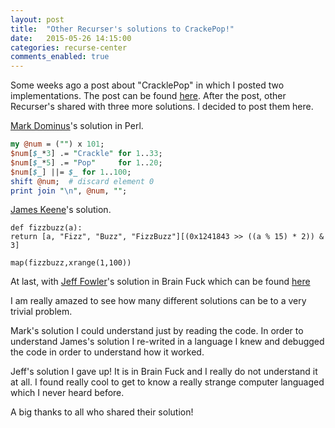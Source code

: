 ```yaml
---
layout: post
title:  "Other Recurser's solutions to CrackePop!"
date:   2015-05-26 14:15:00
categories: recurse-center
comments_enabled: true
---
```


Some weeks ago a post about "CracklePop" in which I posted two implementations. The post can be found [here][1]. After the post, other Recurser's shared with three more solutions. I decided to post them here.

[Mark Dominus][2]'s solution in Perl.

~~~perl
my @num = ("") x 101;
$num[$_*3] .= "Crackle" for 1..33;
$num[$_*5] .= "Pop"     for 1..20;
$num[$_] ||= $_ for 1..100;
shift @num;  # discard element 0
print join "\n", @num, "";
~~~

[James Keene][3]'s solution.

~~~
def fizzbuzz(a): 
return [a, "Fizz", "Buzz", "FizzBuzz"][(0x1241843 >> ((a % 15) * 2)) & 3] 

map(fizzbuzz,xrange(1,100))
~~~

At last, with [Jeff Fowler][4]'s solution in Brain Fuck which can be found [here][5]

I am really amazed to see how many different solutions can be to a very trivial problem. 

Mark's solution I could understand just by reading the code. In order to understand James's solution I re-writed in a language I knew and debugged the code in order to understand how it worked. 

Jeff's solution I gave up! It is in Brain Fuck and I really do not understand it at all. I found really cool to get to know a really strange computer languaged which I never heard before.

A big thanks to all who shared their solution!

[1]: http://pietro.menna.net.br/recurse-center/2015/05/08/crackle-pop/
[2]: https://twitter.com/mjdominus
[3]: https://twitter.com/_jak
[4]: https://github.com/urthbound
[5]: http://repl.it/mdb